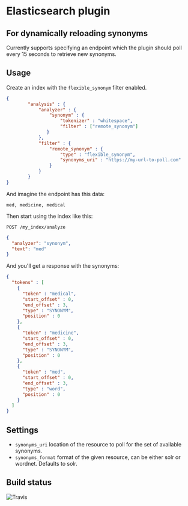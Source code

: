 # Elasticsearch plugin

## For dynamically reloading synonyms

Currently supports specifying an endpoint which the plugin should poll every 15
seconds to retrieve new synonyms.

## Usage

Create an index with the `flexible_synonym` filter enabled.

```json
{
        "analysis" : {
            "analyzer" : {
                "synonym" : {
                    "tokenizer" : "whitespace",
                    "filter" : ["remote_synonym"]
               }
            },
            "filter" : {
                "remote_synonym" : {
                    "type" : "flexible_synonym",
                    "synonyms_uri" : "https://my-url-to-poll.com"
                }
            }
        }
}
``` 

And imagine the endpoint has this data:

```text
med, medicine, medical
```

Then start using the index like this:

`POST /my_index/analyze`

```json
{
  "analyzer": "synonym",
  "text": "med"
}
```

And you'll get a response with the synonyms:

```json
{
  "tokens" : [
    {
      "token" : "medical",
      "start_offset" : 0,
      "end_offset" : 3,
      "type" : "SYNONYM",
      "position" : 0
    },
    {
      "token" : "medicine",
      "start_offset" : 0,
      "end_offset" : 3,
      "type" : "SYNONYM",
      "position" : 0
    },
    {
      "token" : "med",
      "start_offset" : 0,
      "end_offset" : 3,
      "type" : "word",
      "position" : 0
    }
  ]
}
```

## Settings

- `synonyms_uri` location of the resource to poll for the set of available synonyms.
- `synonyms_format` format of the given resource, can be either solr or wordnet. Defaults to solr.

## Build status

![Travis](https://travis-ci.com/new-black/flexible-synonyms.svg?branch=master)